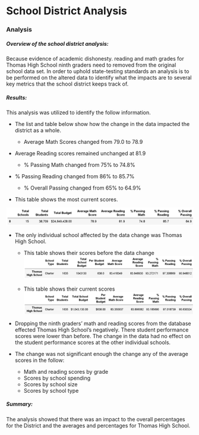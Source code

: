 # School District Analysis



### Analysis

##### Overview of the school district analysis:

Because evidence of academic dishonesty. reading and math grades for Thomas High School ninth graders need to removed from the original school data set.   In order to uphold state-testing standards an analysis is to be performed on the altered data to identify what the impacts are to several key metrics that the school district keeps track of.  

##### Results:

This analysis was utilized to identify the follow information.

- The list and table below show how the change in the data impacted the district as a whole.

  - Average Math Scores changed from 79.0 to 78.9
- Average Reading scores remained unchanged at 81.9
  - % Passing Math changed from 75% to 74.8%
- % Passing Reading changed from 86% to 85.7%
  - % Overall Passing changed from 65% to 64.9%
- This table shows the most current scores.

![District Summary](Resources/Key_Metrics.PNG)



* The only individual school affected by the data change was Thomas High School.
  * This table shows their scores before the data change
![School Summary Before](resources/perSchoolSummary_before.PNG)

  * This table shows their current scores
![School Summary After](resources/perSchoolSummary_current.PNG)

- Dropping the ninth graders’ math and reading scores from the database effected Thomas High School’s negatively.  There student performance scores were lower than before.  The change in the data had no effect on the student performance scores at the other individual schools.

- The change was not significant enough the change any of the average scores in the follow:

  - Math and reading scores by grade
  - Scores by school spending
  - Scores by school size
  - Scores by school type

##### Summary:

The analysis showed that there was an impact to the overall percentages for the District and the averages and percentages for Thomas High School.

